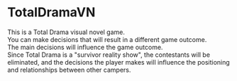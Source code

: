 # TotalDramaVN

This is a Total Drama visual novel game. </br>
You can make decisions that will result in a different game outcome.</br>
The main decisions will influence the game outcome.</br>
Since Total Drama is a "survivor reality show", the contestants will be eliminated, and the decisions the player makes will influence the positioning and relationships between other campers.
 
